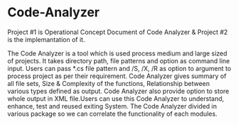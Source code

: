 # Code-Analyzer

Project #1 is Operational Concept Document of Code Analyzer & Project #2 is the implemantation of it.

The Code Analyzer is a tool which is used process medium and large sized of projects. It takes directory path, file patterns and option as command line input. Users can pass *.cs file pattern and /S, /X, /R as option to argument to process project as per their requirement. Code Analyzer gives summary of all file sets, Size & Complexity of the functions, Relationship between various types defined as output. Code Analyzer also provide option to store whole output in XML file.Users can use this Code Analyzer to understand, enhance, test and reused exiting System. The Code Analyzer divided in various package so we can correlate the functionality of each modules.
